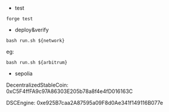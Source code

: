 - test
```
forge test
```

- deploy&verify
```
bash run.sh ${network}
```
eg:
```
bash run.sh ${arbitrum}
```

- sepolia

DecentralizedStableCoin: 0xC5F4ffFA9c97A86303E205b78a8f4e4fD016163C


DSCEngine: 0xe925B7caa2A87595a09F8d0Ae341f149116B077e